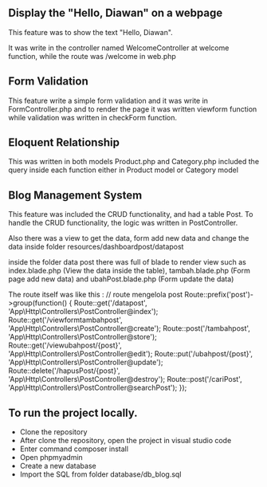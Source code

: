 ## Display the "Hello, Diawan" on a webpage
This feature was to show the text "Hello, Diawan".

It was write in the controller named WelcomeController at welcome function, while the route was /welcome in web.php 

## Form Validation
This feature write a simple form validation and it was write in FormController.php and to render the page it was written viewform function while validation was written in checkForm function.


## Eloquent Relationship
This was written in both models Product.php and Category.php included the query inside each function either in Product model or Category model


## Blog Management System
This feature was included the CRUD functionality, and had a table Post.
To handle the CRUD functionality, the logic was written in PostController. 

Also there was a view to get the data, form add new data and change the data inside folder resources/dashboardpost/datapost

inside the folder data post there was full of blade to render view such as index.blade.php (View the data inside the table), tambah.blade.php (Form page add new data) and ubahPost.blade.php (Form update the data)

The route itself was like this :
// route mengelola post
Route::prefix('post')->group(function() {
    Route::get('/datapost', 'App\Http\Controllers\PostController@index');
    Route::get('/viewformtambahpost', 'App\Http\Controllers\PostController@create');
    Route::post('/tambahpost', 'App\Http\Controllers\PostController@store');
    Route::get('/viewubahpost/{post}', 'App\Http\Controllers\PostController@edit');
    Route::put('/ubahpost/{post}', 'App\Http\Controllers\PostController@update');
    Route::delete('/hapusPost/{post}', 'App\Http\Controllers\PostController@destroy');
    Route::post('/cariPost', 'App\Http\Controllers\PostController@searchPost');
});

## To run the project locally.
- Clone the repository
- After clone the repository, open the project in visual studio code
- Enter command composer install
- Open phpmyadmin
- Create a new database
- Import the SQL from folder database/db_blog.sql


